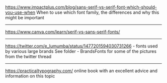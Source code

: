 
https://www.impactplus.com/blog/sans-serif-vs-serif-font-which-should-you-use-when
When to use which font family, the differences and why this might be important

---
https://www.canva.com/learn/serif-vs-sans-serif-fonts/

---
https://twitter.com/e_lumumba/status/1477201594030731266 - fonts used by various large brands
See folder - BrandsFonts for some of the pictures from the twitter thread

---
https://practicaltypography.com/
online book with an excellent advice and information on this topic
